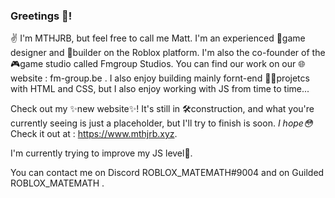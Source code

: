 ### Greetings 👋!

✌ I'm MTHJRB, but feel free to call me Matt. I'm an experienced 🎨game designer and 🔨builder on the Roblox platform. 
I'm also the co-founder of the 🎮game studio called Fmgroup Studios. You can find our work on our 🌐website : fm-group.be .
I also enjoy building mainly fornt-end 👨‍💻projetcs with HTML and CSS, but I also enjoy working with JS from time to time...

Check out my ✨new website✨! It's still in 🛠construction, and what you're currently seeing is just a placeholder, but I'll try to finish is soon. _I hope😳_ Check it out at : https://www.mthjrb.xyz.

I'm currently trying to improve my JS level🙌.

You can contact me on Discord ROBLOX_MATEMATH#9004 and on Guilded ROBLOX_MATEMATH .

<!--
**MTHJRB/MTHJRB** is a ✨ _special_ ✨ repository because its `README.md` (this file) appears on your GitHub profile.

Here are some ideas to get you started:

- 🔭 I’m currently working on ...
- 🌱 I’m currently learning ...
- 👯 I’m looking to collaborate on ...
- 🤔 I’m looking for help with ...
- 💬 Ask me about ...
- 📫 How to reach me: ...
- 😄 Pronouns: ...
- ⚡ Fun fact: ...
-->
